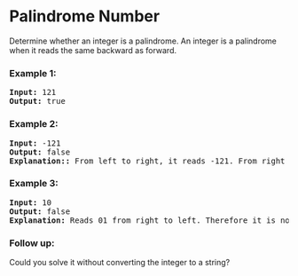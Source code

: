 # Palindrome Number

Determine whether an integer is a palindrome. An integer is a palindrome when it reads the same backward as forward.

### Example 1:
<pre>
<b>Input:</b> 121
<b>Output:</b> true
</pre>

### Example 2:
<pre>
<b>Input:</b> -121
<b>Output:</b> false
<b>Explanation::</b> From left to right, it reads -121. From right to left, it becomes 121-. Therefore it is not a palindrome. 
</pre>

### Example 3:
<pre>
<b>Input:</b> 10
<b>Output:</b> false
<b>Explanation:</b> Reads 01 from right to left. Therefore it is not a palindrome. 
</pre>

### Follow up:

Could you solve it without converting the integer to a string? 
